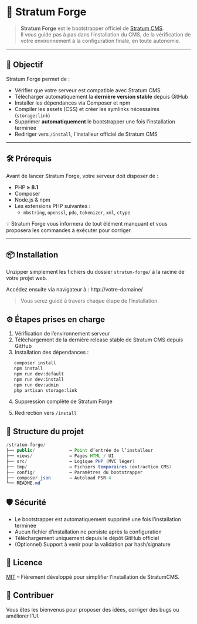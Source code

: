 # 🚀 Stratum Forge

> **Stratum Forge** est le bootstrapper officiel de [Stratum CMS](https://github.com/YuketsuSh/Stratum).  
> Il vous guide pas à pas dans l’installation du CMS, de la vérification de votre environnement à la configuration finale, en toute autonomie.

---

## 🎯 Objectif

Stratum Forge permet de :

- Vérifier que votre serveur est compatible avec Stratum CMS
- Télécharger automatiquement la **dernière version stable** depuis GitHub
- Installer les dépendances via Composer et npm
- Compiler les assets (CSS) et créer les symlinks nécessaires (`storage:link`)
- Supprimer **automatiquement** le bootstrapper une fois l’installation terminée
- Rediriger vers `/install`, l’installeur officiel de Stratum CMS

---

## 🛠️ Prérequis

Avant de lancer Stratum Forge, votre serveur doit disposer de :

- PHP **≥ 8.1**
- Composer
- Node.js & npm
- Les extensions PHP suivantes :
    - `mbstring`, `openssl`, `pdo`, `tokenizer`, `xml`, `ctype`

💡 Stratum Forge vous informera de tout élément manquant et vous proposera les commandes à exécuter pour corriger.

---

## 📦 Installation

Unzipper simplement les fichiers du dossier `stratum-forge/` à la racine de votre projet web.

Accédez ensuite via navigateur à : http://votre-domaine/

> Vous serez guidé à travers chaque étape de l’installation.

## ⚙️ Étapes prises en charge

1. Vérification de l’environnement serveur
2. Téléchargement de la dernière release stable de Stratum CMS depuis GitHub
3. Installation des dépendances :
```bash
   composer install
   npm install
   npm run dev:default
   npm run dev:install
   npm run dev:admin
   php artisan storage:link
```

4. Suppression complète de Stratum Forge

5. Redirection vers `/install`

## 🧱 Structure du projet

```java
/stratum-forge/
├── public/             → Point d’entrée de l’installeur
├── views/              → Pages HTML / UI
├── src/                → Logique PHP (MVC léger)
├── tmp/                → Fichiers temporaires (extraction CMS)
├── config/             → Paramètres du bootstrapper
├── composer.json       → Autoload PSR-4
└── README.md
```

## 🛡️ Sécurité

- Le bootstrapper est automatiquement supprimé une fois l’installation terminée 
- Aucun fichier d’installation ne persiste après la configuration 
- Téléchargement uniquement depuis le dépôt GitHub officiel
- (Optionnel) Support à venir pour la validation par hash/signature

## 📌 Licence
[MIT](LICENSE) – Fièrement développé pour simplifier l’installation de StratumCMS.

## 🤝 Contribuer
Vous êtes les bienvenus pour proposer des idées, corriger des bugs ou améliorer l’UI.